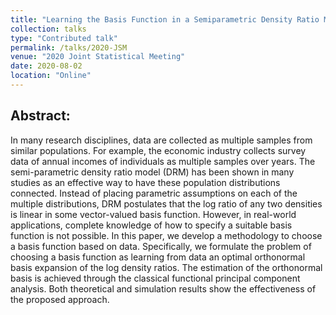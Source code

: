 ```yaml
---
title: "Learning the Basis Function in a Semiparametric Density Ratio Model"
collection: talks
type: "Contributed talk"
permalink: /talks/2020-JSM
venue: "2020 Joint Statistical Meeting"
date: 2020-08-02
location: "Online"
---
```


## Abstract: 

In many research disciplines, data are collected as multiple samples from similar populations. For example, the economic industry collects survey data of annual incomes of individuals as multiple samples over years. The semi-parametric density ratio model (DRM) has been shown in many studies as an effective way to have these population distributions connected. Instead of placing parametric assumptions on each of the multiple distributions, DRM postulates that the log ratio of any two densities is linear in some vector-valued basis function. However, in real-world applications, complete knowledge of how to specify a suitable basis function is not possible. In this paper, we develop a methodology to choose a basis function based on data. Specifically, we formulate the problem of choosing a basis function as learning from data an optimal orthonormal basis expansion of the log density ratios. The estimation of the orthonormal basis is achieved through the classical functional principal component analysis. Both theoretical and simulation results show the effectiveness of the proposed approach.
